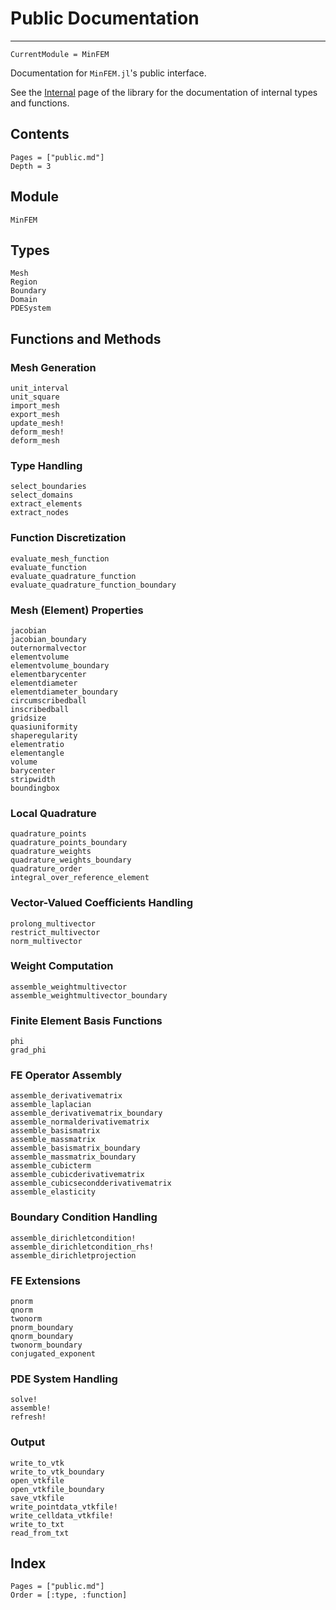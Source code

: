 # Public Documentation

---

```@meta
CurrentModule = MinFEM
```

Documentation for `MinFEM.jl`'s public interface.

See the [Internal](internal.md) page of the library for the documentation 
of internal types and functions.

## Contents

```@contents
Pages = ["public.md"]
Depth = 3
```

## Module
```@docs
MinFEM
```

## Types

```@docs
Mesh
Region
Boundary
Domain
PDESystem
```

## Functions and Methods

### Mesh Generation
```@docs
unit_interval
unit_square
import_mesh
export_mesh
update_mesh!
deform_mesh!
deform_mesh
```

### Type Handling
```@docs
select_boundaries
select_domains
extract_elements
extract_nodes
```

### Function Discretization
```@docs
evaluate_mesh_function
evaluate_function
evaluate_quadrature_function
evaluate_quadrature_function_boundary
```

### Mesh (Element) Properties
```@docs
jacobian
jacobian_boundary
outernormalvector
elementvolume
elementvolume_boundary
elementbarycenter
elementdiameter
elementdiameter_boundary
circumscribedball
inscribedball
gridsize
quasiuniformity
shaperegularity
elementratio
elementangle
volume
barycenter
stripwidth
boundingbox
```

### Local Quadrature
```@docs
quadrature_points
quadrature_points_boundary
quadrature_weights
quadrature_weights_boundary
quadrature_order
integral_over_reference_element
```

### Vector-Valued Coefficients Handling
```@docs
prolong_multivector
restrict_multivector
norm_multivector
```

### Weight Computation
```@docs
assemble_weightmultivector
assemble_weightmultivector_boundary
```

### Finite Element Basis Functions
```@docs
phi
grad_phi
```

### FE Operator Assembly
```@docs
assemble_derivativematrix
assemble_laplacian
assemble_derivativematrix_boundary
assemble_normalderivativematrix
assemble_basismatrix
assemble_massmatrix
assemble_basismatrix_boundary
assemble_massmatrix_boundary
assemble_cubicterm
assemble_cubicderivativematrix
assemble_cubicsecondderivativematrix
assemble_elasticity
```

### Boundary Condition Handling
```@docs
assemble_dirichletcondition!
assemble_dirichletcondition_rhs!
assemble_dirichletprojection
```

### FE Extensions
```@docs
pnorm
qnorm
twonorm
pnorm_boundary
qnorm_boundary
twonorm_boundary
conjugated_exponent
```

### PDE System Handling
```@docs
solve!
assemble!
refresh!
```

### Output
```@docs
write_to_vtk
write_to_vtk_boundary
open_vtkfile
open_vtkfile_boundary
save_vtkfile
write_pointdata_vtkfile!
write_celldata_vtkfile!
write_to_txt
read_from_txt
```

## Index

```@index
Pages = ["public.md"]
Order = [:type, :function]
```
